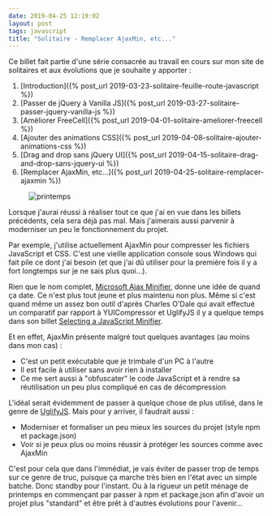 ```yaml
---
date: 2019-04-25 12:19:02
layout: post
tags: javascript
title: "Solitaire - Remplacer AjaxMin, etc..."
---
```


<div class="encart">

Ce billet fait partie d'une série consacrée au travail en cours sur mon site de
solitaires et aux évolutions que je souhaite y apporter :

1. [Introduction]({% post_url 2019-03-23-solitaire-feuille-route-javascript %})
2. [Passer de jQuery à Vanilla JS]({% post_url 2019-03-27-solitaire-passer-jquery-vanilla-js %})
3. [Améliorer FreeCell]({% post_url 2019-04-01-solitaire-ameliorer-freecell %})
4. [Ajouter des animations CSS]({% post_url 2019-04-08-solitaire-ajouter-animations-css %})
5. [Drag and drop sans jQuery UI]({% post_url 2019-04-15-solitaire-drag-and-drop-sans-jquery-ui %})
6. [Remplacer AjaxMin, etc...]({% post_url 2019-04-25-solitaire-remplacer-ajaxmin %})

</div>

<figure>
  <img src="/public/2019/printemps.jpg" alt="printemps" />
</figure>

Lorsque j'aurai réussi à réaliser tout ce que j'ai en vue dans les billets
précédents, cela sera déjà pas mal. Mais j'aimerais aussi parvenir à moderniser
un peu le fonctionnement du projet.

Par exemple, j'utilise actuellement AjaxMin pour compresser les fichiers
JavaScript et CSS. C'est une vieille application console sous Windows qui fait
pile ce dont j'ai besoin (et que j'ai dû utiliser pour la première fois il y a
fort longtemps sur je ne sais plus quoi...).

Rien que le nom complet, [Microsoft Ajax Minifier](https://github.com/Microsoft/ajaxmin),
donne une idée de quand ça date. Ce n'est plus tout jeune et plus maintenu non
plus. Même si c'est quand même un assez bon outil d'après Charles O'Dale qui
avait effectué un comparatif par rapport à YUICompressor et UglifyJS il y a
quelque temps dans son billet [Selecting a JavaScript Minifier](https://www.charlesodale.com/selecting-a-javascript-minifier-spoiler-microsoft-ajax-minifier-wins/).

Et en effet, AjaxMin présente malgré tout quelques avantages (au moins dans mon
cas) :

* C'est un petit exécutable que je trimbale d'un PC à l'autre
* Il est facile à utiliser sans avoir rien à installer
* Ce me sert aussi à "obfuscater" le code JavaScript et à rendre sa
  réutilisation un peu plus compliqué en cas de décompression

L'idéal serait évidemment de passer à quelque chose de plus utilisé, dans le
genre de [UglifyJS](http://lisperator.net/uglifyjs/). Mais pour y arriver, il
faudrait aussi :

* Moderniser et formaliser un peu mieux les sources du projet (style npm et
  package.json)
* Voir si je peux plus ou moins réussir à protéger les sources comme avec AjaxMin

C'est pour cela que dans l'immédiat, je vais éviter de passer trop de temps sur
ce genre de truc, puisque ça marche très bien en l'état avec un simple batche.
Donc standby pour l'instant. Ou à la rigueur un petit ménage de printemps en
commençant par passer à npm et package.json afin d'avoir un projet plus
"standard" et être prêt à d'autres évolutions pour l'avenir...
